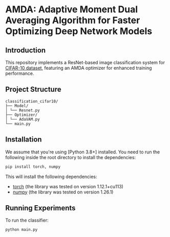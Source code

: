 # AMDA: Adaptive Moment Dual Averaging Algorithm for Faster Optimizing Deep Network Models
## Introduction
This repository implements a ResNet-based image classification system for [CIFAR-10 dataset](https://www.csie.ntu.edu.tw/~cjlin/libsvmtools/datasets/), featuring an AMDA optimizer for enhanced training performance.

## Project Structure
	classification_cifar10/
	├── Model/
	│ └── Resnet.py
	├── Optimizer/
	│ └── AdaVAM.py
	└── main.py

## Installation
We assume that you're using [Python 3.8+] installed. You need to run the following inside the root directory to install the dependencies:

```bash
pip install torch, numpy
```
This will install the following dependencies:
* [torch](https://pytorch.org/) (the library was tested on version 1.12.1+cu113)
* [numpy](https://numpy.org/) (the library was tested on version 1.26.1)



## Running Experiments
To run the classifier: 

```bash
python main.py
```
